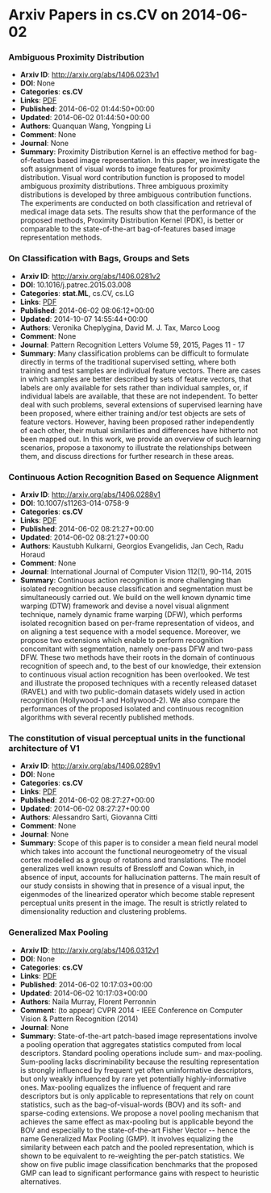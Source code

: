 # Arxiv Papers in cs.CV on 2014-06-02
### Ambiguous Proximity Distribution
- **Arxiv ID**: http://arxiv.org/abs/1406.0231v1
- **DOI**: None
- **Categories**: **cs.CV**
- **Links**: [PDF](http://arxiv.org/pdf/1406.0231v1)
- **Published**: 2014-06-02 01:44:50+00:00
- **Updated**: 2014-06-02 01:44:50+00:00
- **Authors**: Quanquan Wang, Yongping Li
- **Comment**: None
- **Journal**: None
- **Summary**: Proximity Distribution Kernel is an effective method for bag-of-featues based image representation. In this paper, we investigate the soft assignment of visual words to image features for proximity distribution. Visual word contribution function is proposed to model ambiguous proximity distributions. Three ambiguous proximity distributions is developed by three ambiguous contribution functions. The experiments are conducted on both classification and retrieval of medical image data sets. The results show that the performance of the proposed methods, Proximity Distribution Kernel (PDK), is better or comparable to the state-of-the-art bag-of-features based image representation methods.



### On Classification with Bags, Groups and Sets
- **Arxiv ID**: http://arxiv.org/abs/1406.0281v2
- **DOI**: 10.1016/j.patrec.2015.03.008
- **Categories**: **stat.ML**, cs.CV, cs.LG
- **Links**: [PDF](http://arxiv.org/pdf/1406.0281v2)
- **Published**: 2014-06-02 08:06:12+00:00
- **Updated**: 2014-10-07 14:55:44+00:00
- **Authors**: Veronika Cheplygina, David M. J. Tax, Marco Loog
- **Comment**: None
- **Journal**: Pattern Recognition Letters Volume 59, 2015, Pages 11 - 17
- **Summary**: Many classification problems can be difficult to formulate directly in terms of the traditional supervised setting, where both training and test samples are individual feature vectors. There are cases in which samples are better described by sets of feature vectors, that labels are only available for sets rather than individual samples, or, if individual labels are available, that these are not independent. To better deal with such problems, several extensions of supervised learning have been proposed, where either training and/or test objects are sets of feature vectors. However, having been proposed rather independently of each other, their mutual similarities and differences have hitherto not been mapped out. In this work, we provide an overview of such learning scenarios, propose a taxonomy to illustrate the relationships between them, and discuss directions for further research in these areas.



### Continuous Action Recognition Based on Sequence Alignment
- **Arxiv ID**: http://arxiv.org/abs/1406.0288v1
- **DOI**: 10.1007/s11263-014-0758-9
- **Categories**: **cs.CV**
- **Links**: [PDF](http://arxiv.org/pdf/1406.0288v1)
- **Published**: 2014-06-02 08:21:27+00:00
- **Updated**: 2014-06-02 08:21:27+00:00
- **Authors**: Kaustubh Kulkarni, Georgios Evangelidis, Jan Cech, Radu Horaud
- **Comment**: None
- **Journal**: International Journal of Computer Vision 112(1), 90-114, 2015
- **Summary**: Continuous action recognition is more challenging than isolated recognition because classification and segmentation must be simultaneously carried out. We build on the well known dynamic time warping (DTW) framework and devise a novel visual alignment technique, namely dynamic frame warping (DFW), which performs isolated recognition based on per-frame representation of videos, and on aligning a test sequence with a model sequence. Moreover, we propose two extensions which enable to perform recognition concomitant with segmentation, namely one-pass DFW and two-pass DFW. These two methods have their roots in the domain of continuous recognition of speech and, to the best of our knowledge, their extension to continuous visual action recognition has been overlooked. We test and illustrate the proposed techniques with a recently released dataset (RAVEL) and with two public-domain datasets widely used in action recognition (Hollywood-1 and Hollywood-2). We also compare the performances of the proposed isolated and continuous recognition algorithms with several recently published methods.



### The constitution of visual perceptual units in the functional architecture of V1
- **Arxiv ID**: http://arxiv.org/abs/1406.0289v1
- **DOI**: None
- **Categories**: **cs.CV**
- **Links**: [PDF](http://arxiv.org/pdf/1406.0289v1)
- **Published**: 2014-06-02 08:27:27+00:00
- **Updated**: 2014-06-02 08:27:27+00:00
- **Authors**: Alessandro Sarti, Giovanna Citti
- **Comment**: None
- **Journal**: None
- **Summary**: Scope of this paper is to consider a mean field neural model which takes into account the functional neurogeometry of the visual cortex modelled as a group of rotations and translations. The model generalizes well known results of Bressloff and Cowan which, in absence of input, accounts for hallucination patterns. The main result of our study consists in showing that in presence of a visual input, the eigenmodes of the linearized operator which become stable represent perceptual units present in the image. The result is strictly related to dimensionality reduction and clustering problems.



### Generalized Max Pooling
- **Arxiv ID**: http://arxiv.org/abs/1406.0312v1
- **DOI**: None
- **Categories**: **cs.CV**
- **Links**: [PDF](http://arxiv.org/pdf/1406.0312v1)
- **Published**: 2014-06-02 10:17:03+00:00
- **Updated**: 2014-06-02 10:17:03+00:00
- **Authors**: Naila Murray, Florent Perronnin
- **Comment**: (to appear) CVPR 2014 - IEEE Conference on Computer Vision & Pattern
  Recognition (2014)
- **Journal**: None
- **Summary**: State-of-the-art patch-based image representations involve a pooling operation that aggregates statistics computed from local descriptors. Standard pooling operations include sum- and max-pooling. Sum-pooling lacks discriminability because the resulting representation is strongly influenced by frequent yet often uninformative descriptors, but only weakly influenced by rare yet potentially highly-informative ones. Max-pooling equalizes the influence of frequent and rare descriptors but is only applicable to representations that rely on count statistics, such as the bag-of-visual-words (BOV) and its soft- and sparse-coding extensions. We propose a novel pooling mechanism that achieves the same effect as max-pooling but is applicable beyond the BOV and especially to the state-of-the-art Fisher Vector -- hence the name Generalized Max Pooling (GMP). It involves equalizing the similarity between each patch and the pooled representation, which is shown to be equivalent to re-weighting the per-patch statistics. We show on five public image classification benchmarks that the proposed GMP can lead to significant performance gains with respect to heuristic alternatives.



